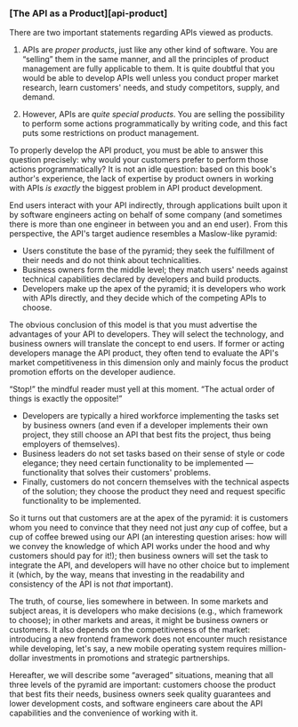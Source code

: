 ### [The API as a Product][api-product]

There are two important statements regarding APIs viewed as products.

  1. APIs are *proper products*, just like any other kind of software. You are “selling” them in the same manner, and all the principles of product management are fully applicable to them. It is quite doubtful that you would be able to develop APIs well unless you conduct proper market research, learn customers' needs, and study competitors, supply, and demand.

  2. However, APIs are *quite special products*. You are selling the possibility to perform some actions programmatically by writing code, and this fact puts some restrictions on product management.

To properly develop the API product, you must be able to answer this question precisely: why would your customers prefer to perform those actions programmatically? It is not an idle question: based on this book's author's experience, the lack of expertise by product owners in working with APIs *is exactly* the biggest problem in API product development.

End users interact with your API indirectly, through applications built upon it by software engineers acting on behalf of some company (and sometimes there is more than one engineer in between you and an end user). From this perspective, the API's target audience resembles a Maslow-like pyramid:
  * Users constitute the base of the pyramid; they seek the fulfillment of their needs and do not think about technicalities.
  * Business owners form the middle level; they match users' needs against technical capabilities declared by developers and build products.
  * Developers make up the apex of the pyramid; it is developers who work with APIs directly, and they decide which of the competing APIs to choose.

The obvious conclusion of this model is that you must advertise the advantages of your API to developers. They will select the technology, and business owners will translate the concept to end users. If former or acting developers manage the API product, they often tend to evaluate the API's market competitiveness in this dimension only and mainly focus the product promotion efforts on the developer audience.

“Stop!” the mindful reader must yell at this moment. “The actual order of things is exactly the opposite!”
  * Developers are typically a hired workforce implementing the tasks set by business owners (and even if a developer implements their own project, they still choose an API that best fits the project, thus being employers of themselves).
  * Business leaders do not set tasks based on their sense of style or code elegance; they need certain functionality to be implemented — functionality that solves their customers' problems.
  * Finally, customers do not concern themselves with the technical aspects of the solution; they choose the product they need and request specific functionality to be implemented.

So it turns out that customers are at the apex of the pyramid: it is customers whom you need to convince that they need not just *any* cup of coffee, but a cup of coffee brewed using our API (an interesting question arises: how will we convey the knowledge of which API works under the hood and why customers should pay for it!); then business owners will set the task to integrate the API, and developers will have no other choice but to implement it (which, by the way, means that investing in the readability and consistency of the API is not *that* important).

The truth, of course, lies somewhere in between. In some markets and subject areas, it is developers who make decisions (e.g., which framework to choose); in other markets and areas, it might be business owners or customers. It also depends on the competitiveness of the market: introducing a new frontend framework does not encounter much resistance while developing, let's say, a new mobile operating system requires million-dollar investments in promotions and strategic partnerships.

Hereafter, we will describe some “averaged” situations, meaning that all three levels of the pyramid are important: customers choose the product that best fits their needs, business owners seek quality guarantees and lower development costs, and software engineers care about the API capabilities and the convenience of working with it.
